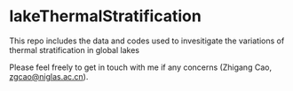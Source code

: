 # lakeThermalStratification
This repo includes the data and codes used to invesitigate the variations of thermal stratification in global lakes

Please feel freely to get in touch with me if any concerns (Zhigang Cao, zgcao@niglas.ac.cn).
